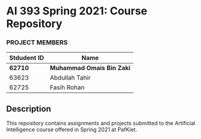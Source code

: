 # AI 393 Spring 2021: Course Repository

### PROJECT MEMBERS
Stdudent ID | Name
------------ | -------------
**62710** | **Muhammad Omais Bin Zaki** 
63623 | Abdullah Tahir
62725 | Fasih Rohan


## Description 
This repository contains assignments and projects submitted to the Artificial Intelligence course offered in Spring 2021 at PafKiet.
